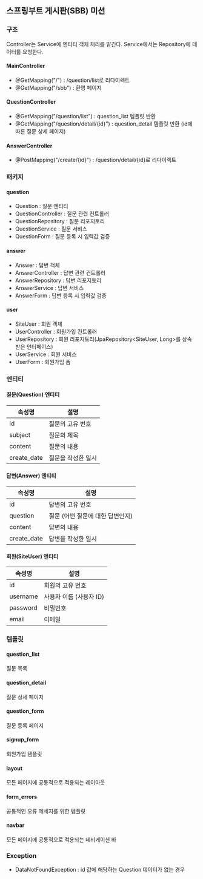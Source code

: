 ## 스프링부트 게시판(SBB) 미션

### 구조

Controller는 Service에 엔티티 객체 처리를 맡긴다. Service에서는 Repository에 데이터를 요청한다.

#### MainController

- @GetMapping("/") : /question/list로 리다이렉트
- @GetMapping("/sbb") : 환영 페이지

#### QuestionController

- @GetMapping("/question/list") : question_list 템플릿 반환
- @GetMapping("/question/detail/{id}") : question_detail 템플릿 반환 (id에 따른 질문 상세 페이지)

#### AnswerController

- @PostMapping("/create/{id}") : /question/detail/{id}로 리다이렉트

### 패키지

#### question

- Question : 질문 엔티티
- QuestionController : 질문 관련 컨트롤러
- QuestionRepository : 질문 리포지토리
- QuestionService : 질문 서비스
- QuestionForm : 질문 등록 시 입력값 검증

#### answer

- Answer : 답변 객체
- AnswerController : 답변 관련 컨트롤러
- AnswerRepository : 답변 리포지토리
- AnswerService : 답변 서비스
- AnswerForm : 답변 등록 시 입력값 검증

#### user
- SiteUser : 회원 객체
- UserController : 회원가입 컨트롤러
- UserRepository : 회원 리포지토리(JpaRepository<SiteUser, Long>를 상속 받은 인터페이스)
- UserService : 회원 서비스
- UserForm : 회원가입 폼

### 엔티티

#### 질문(Question) 엔티티

|속성명|	설명|
|---|---|
|id|	질문의 고유 번호|
|subject|	질문의 제목|
|content|	질문의 내용|
|create_date|	질문을 작성한 일시|

#### 답변(Answer) 엔티티

|속성명| 	설명                  |
|---|----------------------|
|id| 	답변의 고유 번호           |
|question| 	질문 (어떤 질문에 대한 답변인지) |
|content| 	답변의 내용              |
|create_date| 	답변을 작성한 일시          |

#### 회원(SiteUser) 엔티티

|속성명| 	설명       |
|---|-----------|
|id| 회원의 고유 번호 |
|username|	사용자 이름 (사용자 ID)|
|password|	비밀번호|
|email|	이메일|

### 템플릿

#### question_list

질문 목록

#### question_detail

질문 상세 페이지

#### question_form

질문 등록 페이지

#### signup_form

회원가입 템플릿

#### layout

모든 페이지에 공통적으로 적용되는 레이아웃

#### form_errors

공통적인 오류 메세지를 위한 템플릿

#### navbar

모든 페이지에 공통적으로 적용되는 네비게이션 바

### Exception

- DataNotFoundException : id 값에 해당하는 Question 데이터가 없는 경우